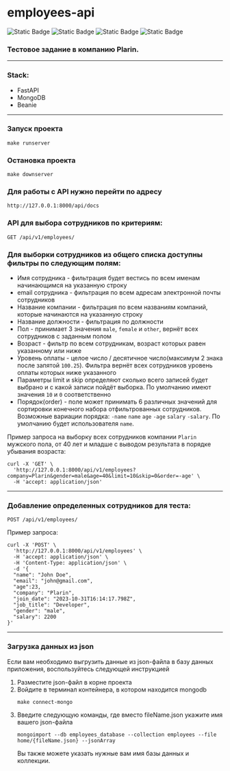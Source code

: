 # employees-api

![Static Badge](https://img.shields.io/badge/fastapi-0.104.0-rgb(77%2C%20163%2C%20144))
![Static Badge](https://img.shields.io/badge/pydantic-2.4.2-rgb(176%2C%2035%2C%2073))
![Static Badge](https://img.shields.io/badge/mongodb-rgb(74%2C%2091%2C%20161))
![Static Badge](https://img.shields.io/badge/beanie-1.21.1-rgb(74%2C%2031%2C%20061))


### Тестовое задание в компанию Plarin.

---

### Stack:

- FastAPI
- MongoDB
- Beanie

----

### Запуск проекта

```
make runserver
```

### Остановка проекта

```
make downserver
```

### Для работы с API нужно перейти по адресу

``
http://127.0.0.1:8000/api/docs
``

### API для выбора сотрудников по критериям:

`GET /api/v1/employees/`

### Для выборки сотрудников из общего списка доступны фильтры по следующим полям:

- Имя сотрудника - фильтрация будет вестись по всем именам начинающимся на указанную строку
- email сотрудника - фильтрация по всем адресам электронной почты сотрудников 
- Название компании - фильтрация по всем названиям компаний, которые начинаются на указанную строку
- Название должности - фильтрация по должности
- Пол - принимает 3 значения `male`, `female` и `other`, вернёт всех сотрудников с заданным полом
- Возраст - фильтр по всем сотрудникам, возраст которых равен указанному или ниже
- Уровень оплаты - целое число / десятичное число(максимум 2 знака после запятой `100.25`). Фильтра вернёт всех сотрудников уровень оплаты которых ниже указанного
- Параметры limit и skip определяют сколько всего записей будет выбрано и с какой записи пойдёт выборка. По умолчанию имеют значения `10` и `0` соответственно
- Порядок(order) - поле может принимать 6 различных значений для сортировки конечного набора отфильтрованных сотрудников. Возможные вариации порядка: `-name` `name` `age` `-age` `salary` `-salary`. По умолчанию будет использователя `name`.

Пример запроса на выборку всех сотрудников компании `Plarin` мужского пола, от 40 лет и младше с выводом результата в порядке убывания возраста:

```curl
curl -X 'GET' \
  'http://127.0.0.1:8000/api/v1/employees?company=Plarin&gender=male&age=40&limit=10&skip=0&order=-age' \
  -H 'accept: application/json'
```

---

### Добавление определенных сотрудников для теста:

`POST /api/v1/employees/`

Пример запроса:

```curl
curl -X 'POST' \
  'http://127.0.0.1:8000/api/v1/employees' \
  -H 'accept: application/json' \
  -H 'Content-Type: application/json' \
  -d '{
  "name": "John Doe",
  "email": "john@gmail.com",
  "age":23,
  "company": "Plarin",
  "join_date": "2023-10-31T16:14:17.798Z",
  "job_title": "Developer",
  "gender": "male",
  "salary": 2200
}'
```

----

### Загрузка данных из json

Если вам необходимо выгрузить данные из json-файла в базу данных приложения, воспользуйтесь следующей
инструкцией

1) Разместите json-файл в корне проекта
2) Войдите в терминал контейнера, в котором находится mongodb
    ```
   make connect-mongo
   ```
3) Введите следующую команды, где вместо fileName.json укажите имя вашего json-файла
   ```
   mongoimport --db employees_database --collection employees --file home/{fileName.json} --jsonArray
   ```
   Вы также можете указать нужные вам имя базы данных и коллекции.
